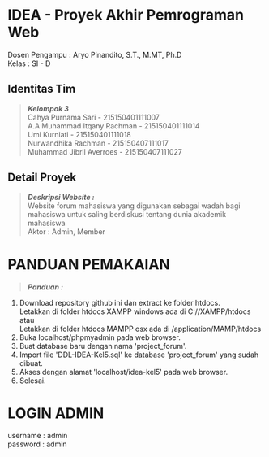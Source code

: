 # IDEA - Proyek Akhir Pemrograman Web
Dosen Pengampu : Aryo Pinandito, S.T., M.MT, Ph.D<br />
Kelas : SI - D<br />

## Identitas Tim
>***Kelompok 3***<br />
Cahya Purnama Sari - 215150401111007<br />
A.A Muhammad Itqany Rachman - 215150401111014<br />
Umi Kurniati - 215150401111018<br />
Nurwandhika Rachman - 215150407111017<br />
Muhammad Jibril Averroes - 215150407111027<br />

## Detail Proyek
>***Deskripsi Website :***<br />
Website forum mahasiswa yang digunakan sebagai wadah bagi mahasiswa untuk saling berdiskusi tentang dunia akademik mahasiswa<br />
Aktor : Admin, Member<br />

# PANDUAN PEMAKAIAN
>***Panduan :***<br />
1. Download repository github ini dan extract ke folder htdocs.<br /> 
	Letakkan di folder htdocs XAMPP windows ada di C://XAMPP/htdocs
 <br />atau<br />
	Letakkan di folder htdocs MAMPP osx ada di /application/MAMP/htdocs<br />
2. Buka localhost/phpmyadmin pada web browser.<br />
3. Buat database baru dengan nama 'project_forum'.<br />
4. Import file 'DDL-IDEA-Kel5.sql' ke database 'project_forum' yang sudah dibuat.<br />
5. Akses dengan alamat 'localhost/idea-kel5' pada web browser.<br />
6. Selesai.

# LOGIN ADMIN
username : admin<br />
password : admin<br />
